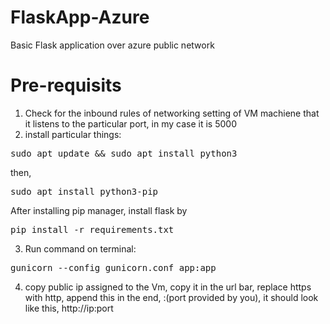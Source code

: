 # FlaskApp-Azure
Basic Flask application over azure public network

# Pre-requisits
1. Check for the inbound rules of networking setting of VM machiene that it listens to the particular port, in my case it is 5000
2. install particular things:
<pre>sudo apt update && sudo apt install python3</pre>
then,
<pre>sudo apt install python3-pip</pre>
After installing pip manager, install flask by
<br>
<pre>pip install -r requirements.txt</pre>

3. Run command on terminal:
<pre>gunicorn --config gunicorn.conf app:app</pre>

4. copy public ip assigned to the Vm, copy it in the url bar, replace https with http, append this in the end, :(port provided by you), it should look like this, http://ip:port
